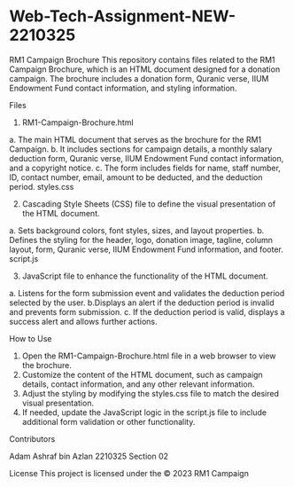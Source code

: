 # Web-Tech-Assignment-NEW-2210325

RM1 Campaign Brochure
This repository contains files related to the RM1 Campaign Brochure, which is an HTML document designed for a donation campaign. The brochure includes a donation form, Quranic verse, IIUM Endowment Fund contact information, and styling information.

Files
1. RM1-Campaign-Brochure.html

a. The main HTML document that serves as the brochure for the RM1 Campaign.
b. It includes sections for campaign details, a monthly salary deduction form, Quranic verse, IIUM Endowment Fund contact information, and a copyright notice.
c. The form includes fields for name, staff number, ID, contact number, email, amount to be deducted, and the deduction period.
styles.css

2. Cascading Style Sheets (CSS) file to define the visual presentation of the HTML document.
   
a. Sets background colors, font styles, sizes, and layout properties.
b. Defines the styling for the header, logo, donation image, tagline, column layout, form, Quranic verse, IIUM Endowment Fund information, and footer.
script.js

3. JavaScript file to enhance the functionality of the HTML document.
   
a. Listens for the form submission event and validates the deduction period selected by the user.
b.Displays an alert if the deduction period is invalid and prevents form submission.
c. If the deduction period is valid, displays a success alert and allows further actions.

How to Use

1. Open the RM1-Campaign-Brochure.html file in a web browser to view the brochure.
2. Customize the content of the HTML document, such as campaign details, contact information, and any other relevant information.
3. Adjust the styling by modifying the styles.css file to match the desired visual presentation.
4. If needed, update the JavaScript logic in the script.js file to include additional form validation or other functionality.

Contributors

Adam Ashraf bin Azlan 2210325 Section 02

License
This project is licensed under the © 2023 RM1 Campaign
